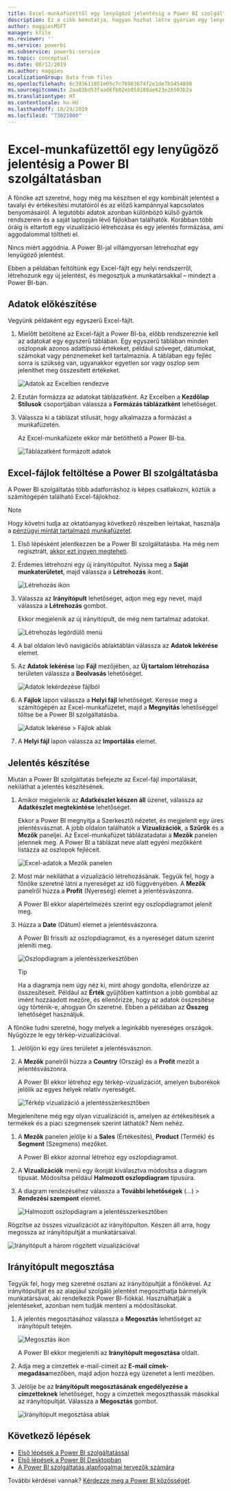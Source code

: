 ```yaml
---
title: Excel-munkafüzettől egy lenyűgöző jelentésig a Power BI szolgáltatásban
description: Ez a cikk bemutatja, hogyan hozhat létre gyorsan egy lenyűgöző jelentést egy Excel-munkafüzetből.
author: maggiesMSFT
manager: kfile
ms.reviewer: ''
ms.service: powerbi
ms.subservice: powerbi-service
ms.topic: conceptual
ms.date: 08/12/2019
ms.author: maggies
LocalizationGroup: Data from files
ms.openlocfilehash: 6c393611851e05c7c76983674f2e1de7b5454898
ms.sourcegitcommit: 2aa83bd53faad6fb02eb059188ae623e26503b2a
ms.translationtype: HT
ms.contentlocale: hu-HU
ms.lasthandoff: 10/29/2019
ms.locfileid: "73021000"
---
```

# <a name="from-excel-workbook-to-stunning-report-in-the-power-bi-service"></a>Excel-munkafüzettől egy lenyűgöző jelentésig a Power BI szolgáltatásban
A főnöke azt szeretné, hogy még ma készítsen el egy kombinált jelentést a tavalyi év értékesítési mutatóiról és az előző kampánnyal kapcsolatos benyomásairól. A legutóbbi adatok azonban különböző külső gyártók rendszerein és a saját laptopján lévő fájlokban találhatók. Korábban több óráig is eltartott egy vizualizáció létrehozása és egy jelentés formázása, ami aggodalommal töltheti el.

Nincs miért aggódnia. A Power BI-jal villámgyorsan létrehozhat egy lenyűgöző jelentést.

Ebben a példában feltöltünk egy Excel-fájlt egy helyi rendszerről, létrehozunk egy új jelentést, és megosztjuk a munkatársakkal – mindezt a Power BI-ban.

## <a name="prepare-your-data"></a>Adatok előkészítése
Vegyünk példaként egy egyszerű Excel-fájlt. 

1. Mielőtt betöltené az Excel-fájlt a Power BI-ba, előbb rendszereznie kell az adatokat egy egyszerű táblában. Egy egyszerű táblában minden oszlopnak azonos adattípusú értékeket, például szöveget, dátumokat, számokat vagy pénznemeket kell tartalmaznia. A táblában egy fejléc sorra is szükség van, ugyanakkor egyetlen sor vagy oszlop sem jeleníthet meg összesített értékeket.

   ![Adatok az Excelben rendezve](media/service-from-excel-to-stunning-report/pbi_excel_file.png)

2. Ezután formázza az adatokat táblázatként. Az Excelben a **Kezdőlap** **Stílusok** csoportjában válassza a **Formázás táblázatként** lehetőséget. 

3. Válassza ki a táblázat stílusát, hogy alkalmazza a formázást a munkafüzetén. 

   Az Excel-munkafüzete ekkor már betölthető a Power BI-ba.

   ![Táblázatként formázott adatok](media/service-from-excel-to-stunning-report/pbi_excel_table.png)

## <a name="upload-your-excel-file-to-the-power-bi-service"></a>Excel-fájlok feltöltése a Power BI szolgáltatásba
A Power BI szolgáltatás több adatforráshoz is képes csatlakozni, köztük a számítógépén található Excel-fájlokhoz. 

 > [!NOTE] 
 > Hogy követni tudja az oktatóanyag következő részeiben leírtakat, használja a [pénzügyi mintát tartalmazó munkafüzetet](sample-financial-download.md).

1. Első lépésként jelentkezzen be a Power BI szolgáltatásba. Ha még nem regisztrált, [akkor ezt ingyen megteheti](https://powerbi.com).

2. Érdemes létrehozni egy új irányítópultot. Nyissa meg a **Saját munkaterületet**, majd válassza a **Létrehozás** ikont.

   ![Létrehozás ikon](media/service-from-excel-to-stunning-report/power-bi-new-dash.png)

3. Válassza az **Irányítópult** lehetőséget, adjon meg egy nevet, majd válassza a **Létrehozás** gombot. 

   Ekkor megjelenik az új irányítópult, de még nem tartalmaz adatokat.

   ![Létrehozás legördülő menü](media/service-from-excel-to-stunning-report/power-bi-create-dash.png)

4. A bal oldalon lévő navigációs ablaktáblán válassza az **Adatok lekérése** elemet. 

5. Az **Adatok lekérése** lap **Fájl** mezőjében, az **Új tartalom létrehozása** területen válassza a **Beolvasás** lehetőséget.

   ![Adatok lekérdezése fájlból](media/service-from-excel-to-stunning-report/pbi_get_files.png)

6. A **Fájlok** lapon válassza a **Helyi fájl** lehetőséget. Keresse meg a számítógépén az Excel-munkafüzetet, majd a **Megnyitás** lehetőséggel töltse be a Power BI szolgáltatásba. 

   ![Adatok lekérése > Fájlok ablak](media/service-from-excel-to-stunning-report/pbi_local_file.png)

7. A **Helyi fájl** lapon válassza az **Importálás** elemet.


## <a name="build-your-report"></a>Jelentés készítése
Miután a Power BI szolgáltatás befejezte az Excel-fájl importálását, nekiláthat a jelentés készítésének. 

1. Amikor megjelenik az **Adatkészlet készen áll** üzenet, válassza az **Adatkészlet megtekintése** lehetőséget.  

   Ekkor a Power BI megnyitja a Szerkesztő nézetet, és megjelenít egy üres jelentésvásznat. A jobb oldalon találhatók a **Vizualizációk**, a **Szűrők** és a **Mezők** paneljei. Az Excel-munkafüzet táblázatadatai a **Mezők** panelen jelennek meg. A Power BI a táblázat neve alatt egyéni mezőkként listázza az oszlopok fejléceit.

   ![Excel-adatok a Mezők panelen](media/service-from-excel-to-stunning-report/pbi_report_fields.png)

2. Most már nekiláthat a vizualizáció létrehozásának. Tegyük fel, hogy a főnöke szeretné látni a nyereséget az idő függvényében. A **Mezők** panelről húzza a **Profit** (Nyereség) elemet a jelentésvászonra. 

   A Power BI ekkor alapértelmezés szerint egy oszlopdiagramot jelenít meg. 

3. Húzza a **Date** (Dátum) elemet a jelentésvászonra. 

   A Power BI frissíti az oszlopdiagramot, és a nyereséget dátum szerint jeleníti meg.

   ![Oszlopdiagram a jelentésszerkesztőben](media/service-from-excel-to-stunning-report/pbi_report_pin-new.png)

   > [!TIP]
   > Ha a diagramja nem úgy néz ki, mint ahogy gondolta, ellenőrizze az összesítéseit. Például az **Érték** gyűjtőben kattintson a jobb gombbal az imént hozzáadott mezőre, és ellenőrizze, hogy az adatok összesítése úgy történik-e, ahogyan Ön szeretné. Ebben a példában az **Összeg** lehetőséget használjuk.
   > 

A főnöke tudni szeretné, hogy melyek a leginkább nyereséges országok. Nyűgözze le egy térkép-vizualizációval. 

1. Jelöljön ki egy üres területet a jelentésvásznon. 

2. A **Mezők** panelről húzza a **Country** (Ország) és a **Profit** mezőt a jelentésvászonra.

   A Power BI ekkor létrehoz egy térkép-vizualizációt, amelyen buborékok jelölik az egyes helyek relatív nyereségét.

   ![Térkép vizualizáció a jelentésszerkesztőben](media/service-from-excel-to-stunning-report/pbi_report_map-new.png)

Megjelenítene még egy olyan vizualizációt is, amelyen az értékesítések a termékek és a piaci szegmensek szerint láthatók? Nem nehéz. 

1. A **Mezők** panelen jelölje ki a **Sales** (Értékesítés), **Product** (Termék) és **Segment** (Szegmens) mezőket. 
   
   A Power BI ekkor azonnal létrehoz egy oszlopdiagramot. 

2. A **Vizualizációk** menü egy ikonját kiválasztva módosítsa a diagram típusát. Módosítsa például **Halmozott oszlopdiagram** típusúra. 

3. A diagram rendezéséhez válassza a **További lehetőségek** (...) > **Rendezési szempont** elemet.

   ![Halmozott oszlopdiagram a jelentésszerkesztőben](media/service-from-excel-to-stunning-report/pbi_barchart-new.png)

Rögzítse az összes vizualizációt az irányítópulton. Készen áll arra, hogy megossza az irányítópultját a munkatársaival.

   ![Irányítópult a három rögzített vizualizációval](media/service-from-excel-to-stunning-report/pbi_report.png)

## <a name="share-your-dashboard"></a>Irányítópult megosztása
Tegyük fel, hogy meg szeretné osztani az irányítópultját a főnökével. Az irányítópultját és az alapjául szolgáló jelentést megoszthatja bármelyik munkatársával, aki rendelkezik Power BI-fiókkal. Használhatják a jelentéseket, azonban nem tudják menteni a módosításokat.

1. A jelentés megosztásához válassza a **Megosztás** lehetőséget az irányítópult tetején.

   ![Megosztás ikon](media/service-from-excel-to-stunning-report/power-bi-share.png)

   A Power BI ekkor megjeleníti az **Irányítópult megosztása** oldalt. 

2. Adja meg a címzettek e-mail-címeit az **E-mail címek-megadása**mezőben, majd adjon hozzá egy üzenetet a lenti mezőben. 

3. Jelölje be az **Irányítópult megosztásának engedélyezése a címzetteknek** lehetőséget, hogy a címzettek megoszthassák másokkal az irányítópultját. Válassza a **Megosztás** gombot.

   ![Irányítópult megosztása ablak](media/service-from-excel-to-stunning-report/power-bi-share-dash-new.png)

## <a name="next-steps"></a>Következő lépések

* [Első lépések a Power BI szolgáltatással](service-get-started.md)
* [Első lépések a Power BI Desktopban](desktop-getting-started.md)
* [A Power BI szolgáltatás alapfogalmai tervezők számára](service-basic-concepts.md)

További kérdései vannak? [Kérdezze meg a Power BI közösségét](http://community.powerbi.com/).

